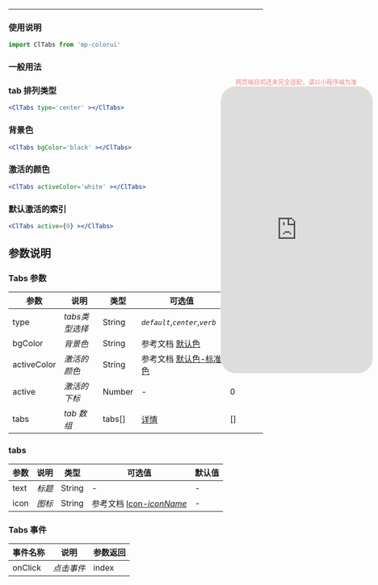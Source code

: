 ****

### 使用说明

```jsx
import ClTabs from 'mp-colorui'
```



### 一般用法

### tab 排列类型

```jsx
<ClTabs type='center' ></ClTabs>
```

### 背景色

```jsx
<ClTabs bgColor='black' ></ClTabs>
```

### 激活的颜色

```jsx
<ClTabs activeColor='white' ></ClTabs>
```

### 默认激活的索引

```jsx
<ClTabs active={0} ></ClTabs>
```





## 参数说明

### Tabs 参数

| 参数        | 说明           | 类型   | 可选值                                          | 默认值      |
| ----------- | -------------- | ------ | ----------------------------------------------- | ----------- |
| type        | *tabs类型选择* | String | *`default`*,*`center`*,*`verb`*                 | *`default`* |
| bgColor     | *背景色*       | String | 参考文档 [默认色](/home/color)                  | -           |
| activeColor | *激活的颜色*   | String | 参考文档 [默认色-标准色](/home/color?id=标准色) | *`black`*   |
| active      | *激活的下标*   | Number | -                                               | 0           |
| tabs        | *tab 数组*     | tabs[] | [详情](/navigate/tabs?id=tabs)                  | []          |



### tabs

| 参数 | 说明   | 类型   | 可选值                                             | 默认值 |
| ---- | ------ | ------ | -------------------------------------------------- | ------ |
| text | *标题* | String | -                                                  | -      |
| icon | *图标* | String | 参考文档 [Icon-*iconName*](/base/icon?id=iconname) | -      |



### Tabs 事件

| 事件名称 | 说明       | 参数返回 |
| -------- | ---------- | -------- |
| onClick  | *点击事件* | index    |


<div style="position: fixed; right:10px; top: 5%">
<div style="width: 300px; color: lightcoral; font-size: 12px; word-break: break-all; white-space: normal; display: flex;justify-content: center">网页端目前还未完全适配，请以小程序端为准</div>
<iframe style="border-radius: 30px; border: 1px solid antiquewhite" src="http://118.25.36.24:8080/#/pages/components/tabs/index" height="568" width="300"></iframe>
</div>
